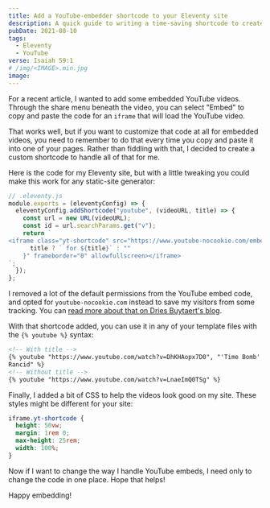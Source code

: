 ```yaml
---
title: Add a YouTube-embedder shortcode to your Eleventy site
description: A quick guide to writing a time-saving shortcode to create the embeddable code from a YouTube url
pubDate: 2021-08-10
tags:
  - Eleventy
  - YouTube
verse: Isaiah 59:1
# /img/<IMAGE>.min.jpg
image:
---
```


For a recent article, I wanted to add some embedded YouTube videos. Through the share menu beneath the video, you can select "Embed" to copy and paste the code for an `iframe` that will load the YouTube video.

That works well, but if you want to customize that code at all for embedded videos, you need to remember to do that every time you copy and paste it into one of your pages. Rather than fiddling with that, I decided to create a custom shortcode to handle all of that for me.

Here is the code for my Eleventy site, but with a little tweaking you could make this work for any static-site generator:

```js
// .eleventy.js
module.exports = (eleventyConfig) => {
  eleventyConfig.addShortcode("youtube", (videoURL, title) => {
    const url = new URL(videoURL);
    const id = url.searchParams.get("v");
    return `
<iframe class="yt-shortcode" src="https://www.youtube-nocookie.com/embed/${id}" title="YouTube video player${
      title ? ` for ${title}` : ""
    }" frameborder="0" allowfullscreen></iframe>
`;
  });
};
```

I removed a lot of the default permissions from the YouTube embed code, and opted for `youtube-nocookie.com` instead to save my visitors from some tracking. You can [read more about that on Dries Buytaert's blog](https://dri.es/how-to-remove-youtube-tracking).

With that shortcode added, you can use it in any of your template files with the `{% youtube %}` syntax:



```md
<!-- With title -->
{% youtube "https://www.youtube.com/watch?v=DhKHAopx7D0", "'Time Bomb' by
Rancid" %}
<!-- Without title -->
{% youtube "https://www.youtube.com/watch?v=LnaeImQ0TSg" %}
```



Finally, I added a bit of CSS to help the videos look good on my site. These styles might be different for your site:

```css
iframe.yt-shortcode {
  height: 50vw;
  margin: 1rem 0;
  max-height: 25rem;
  width: 100%;
}
```

Now if I want to change the way I handle YouTube embeds, I need only to change the code in one place. Hope that helps!

Happy embedding!
